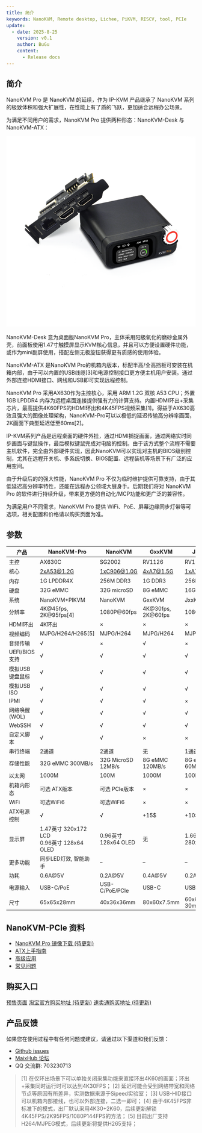 ```yaml
---
title: 简介
keywords: NanoKVM, Remote desktop, Lichee, PiKVM, RISCV, tool, PCIe
update:
  - date: 2025-8-25
    version: v0.1
    author: BuGu
    content:
      - Release docs
---
```


## 简介

NanoKVM Pro 是 NanoKVM 的延续，作为 IP-KVM 产品继承了 NanoKVM 系列的极致体积和强大扩展性，在性能上有了质的飞跃，更加适合远程办公场景。

为满足不同用户的需求，NanoKVM Pro 提供两种形态：NanoKVM-Desk 与 NanoKVM-ATX：

![](./../../../assets/NanoKVM/pro/introduce/combine.png)

NanoKVM-Desk 意为桌面版NanoKVM Pro，主体采用阳极氧化的磨砂金属外壳，前面板使用1.47寸触摸屏显示KVM核心信息，并且可以方便设置硬件功能，或作为mini副屏使用，搭配左侧无极旋钮获得更有质感的使用体验。

NanoKVM-ATX 是NanoKVM Pro的机箱内版本，标配半高/全高挡板可安装在机箱内部，由于可以内置的USB线缆[3]和电源控制接口更方便主机用户安装。通过外部连接HDMI接口、网线和USB即可实现远程控制。

NanoKVM Pro 采用AX630作为主控核心，采用 ARM 1.2G 双核 A53 CPU；外置 1GB LPDDR4 内存为远程桌面连接提供强有力的计算支持。内置HDMI环出+采集芯片，最高提供4K60FPS的HDMI环出和4K45FPS视频采集[1]。得益于AX630高效且强大的图像处理架构，NanoKVM-Pro可以以极低的延迟传输高分辨率画面，2K画面下典型延迟低至60ms[2]。

IP-KVM系列产品是远程桌面的硬件外挂，通过HDMI捕捉画面，通过网络实时同步画面与键鼠操作，最后模拟键鼠完成对电脑的控制。由于该方式整个流程不需要主机软件，完全由外部硬件实现，因此NanoKVM可以实现对主机的BIOS级别控制，尤其在远程开关机、多系统切换、BIOS配置、远程装机等场景下有广泛的应用空间。

由于升级后的的强大性能，NanoKVM Pro 不仅为临时维护提供可靠支持，由于其低延迟高分辨率特性，还能在远程办公领域大展身手。后期我们将对 NanoKVM Pro 的软件进行持续升级，带来更方便的自动化/MCP功能和更广泛的兼容性。

为满足用户不同需求，NanoKVM Pro 提供 WiFi、PoE、屏幕边缘同步灯带等可选项，相关配置和价格请以购买页面为准。


## 参数

| 产品        | NanoKVM-Pro    | NanoKVM      | GxxKVM      | JxxKVM      |
|-------------|----------------|--------------|-------------|-------------|
| 主控        | AX630C         | SG2002       | RV1126      | RV1106      |
| 核心        | 2xA53@1.2G     | 1xC906@1.0G  | 4xA7@1.5G   | 1xA7@1.2G    |
| 内存        | 1G LPDDR4X     | 256M DDR3    | 1G DDR3     | 256M DDR3   |
| 硬盘        | 32G eMMC       | 32G microSD  | 8G eMMC     | 16G eMMC    |
| 系统        | NanoKVM+PIKVM  | NanoKVM      | GxxKVM      | JxxKVM      |
| 分辨率      | 4K@45fps, 2K@95fps[4] | 1080P@60fps | 4K@30fps, 2K@60fps | 1080P@60fps |
| HDMI环出    | 4K环出         | ×            | ×           | ×           |
| 视频编码    | MJPG/H264/H265[5] | MJPG/H264    | MJPG/H264   | MJPG/H264   |
| 音频传输    | √              | ×            | √           | ×           |
| UEFI/BIOS支持 | √             | √            | √           | √           |
| 模拟USB键盘鼠标 | √          | √            | √           | √           |
| 模拟USB ISO | √              | √            | √           | √           |
| IPMI        | √              | √            | √           | ×           |
| 网络唤醒(WOL) | √             | √            | √           | √           |
| WebSSH      | √              | √            | √           | √           |
| 自定义脚本  | √              | √            | ×           | ×           |
| 串行终端    | 2通道          | 2通道        | 无          | 1通道       |
| 存储性能    | 32G eMMC 300MB/s | 32G MicroSD 12MB/s | 8G eMMC 120MB/s | 8G eMMC 60MB/s |
| 以太网      | 1000M          | 100M         | 1000M       | 100M        |
| 机箱内形态   | 可选 ATX版本    | 可选 PCIe版本 | ×           | ×           |
| WiFi        | 可选WiFi6      | 可选WiFi6    | ×           | ×           |
| ATX电源控制 | √              | √            | +15$     | +10$     |
| 显示屏      | 1.47英寸 320x172 LCD<br>0.96英寸 128x64 OLED | 0.96英寸 128x64 OLED | 无 | 1.66英寸 280x240 |
| 更多功能    | 同步LED灯效, 智能助手 | –        | –           | –           |
| 功耗        | 0.6A@5V        | 0.2A@5V      | 0.4A@5V     | 0.2A@5V     |
| 电源输入    | USB-C/PoE     | USB-C/PoE/PCIe | USB-C       | USB-C       |
| 尺寸        | 65x65x28mm     | 40x36x36mm   | 80x60x7.5mm | 60x6x24-30mm |


## NanoKVM-PCIe 资料

+ [NanoKVM Pro 镜像下载 (待更新)](https://github.com/sipeed/NanoKVM-Pro/releases/latest)
+ [ATX上手指南](https://wiki.sipeed.com/hardware/zh/kvm/NanoKVM_Pro/atx_start.html)
+ [高级应用](https://wiki.sipeed.com/hardware/zh/kvm/NanoKVM_Pro/extended.html)
+ [常见问题](https://wiki.sipeed.com/hardware/zh/kvm/NanoKVM_Pro/faq.html)

## 购买入口

[预售页面](https://sipeed.com/nanokvm/pro)
[淘宝官方购买地址 (待更新)]() 
[速卖通购买地址 (待更新)]()

## 产品反馈

如果您在使用过程中有任何问题或建议，请通过以下渠道和我们反馈：

+ [Github issues](https://github.com/sipeed/NanoKVM-Pro/issues)
+ [MaixHub 论坛](https://maixhub.com/discussion/nanokvm)
+ QQ 交流群: 703230713

> [1] 在仅环出场景下可以单独关闭采集功能来直接环出4K60的画面；环出+采集同时运行时可以达到4K30FPS；
> [2] 延迟可能会受到网络带宽和网络节点等原因有所差异，实测数据来源于Sipeed实验室；
> [3] USB-HID接口可以机箱内部接线，也可以外部连接，二选一即可；
> [4] 由于4K45FPS非标准下的模式，出厂默认采用4K30+2K60，后续更新解锁4K45FPS/2K95FPS/1080P144FPS的方法；
> [5] 目前出厂支持H264/MJPEG模式，后续更新将提供H265支持；

